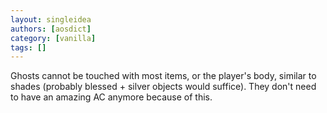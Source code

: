```yaml
---
layout: singleidea
authors: [aosdict]
category: [vanilla]
tags: []
---
```

Ghosts cannot be touched with most items, or the player's body, similar to shades (probably blessed + silver objects would suffice). They don't need to have an amazing AC anymore because of this.
